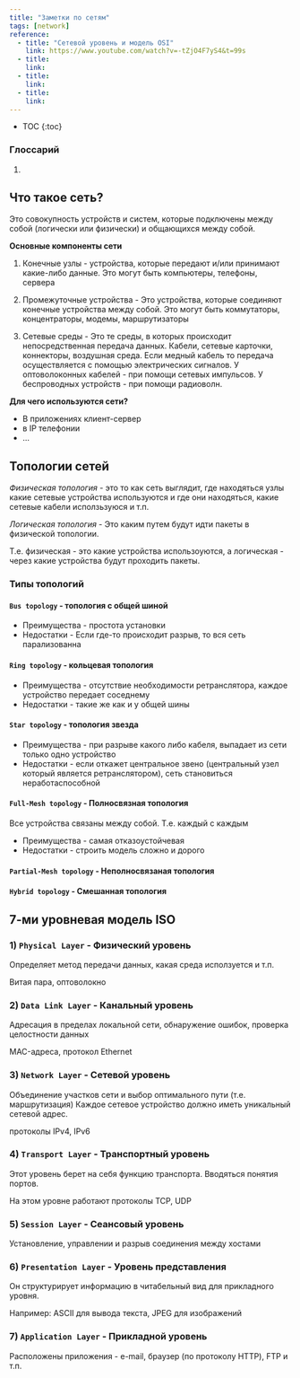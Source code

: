```yaml
---
title: "Заметки по сетям"
tags: [network]
reference:
  - title: "Сетевой уровень и модель OSI"
    link: https://www.youtube.com/watch?v=-tZjO4F7yS4&t=99s
  - title: 
    link:
  - title: 
    link:
  - title: 
    link:
---
```


* TOC 
{:toc}

### Глоссарий

<ol>
    <li><b></b></li>
</ol>

## Что такое сеть?

Это совокупность устройств и систем, которые подключены между собой (логически или физически) и общающихся между собой.

**Основные компоненты сети**

1. Конечные узлы - устройства, которые передают и/или принимают какие-либо данные. Это могут быть компьютеры, телефоны, сервера 

2. Промежуточные устройства - Это устройства, которые соединяют конечные устройства между собой. Это могут быть коммутаторы, концентраторы, модемы, маршрутизаторы

3. Сетевые среды - Это те среды, в которых происходит непосредственная передача данных. Кабели, сетевые карточки, коннекторы, воздушная среда. Если медный кабель то передача осуществляется с помощью электрических сигналов. У оптоволоконных кабелей - при помощи сетевых импульсов. У беспроводных устройств - при помощи радиоволн.

**Для чего используются сети?**

* В приложениях клиент-сервер
* в IP телефонии
* ...

## Топологии сетей

*Физическая топология* - это то как сеть выглядит, где находяться узлы какие сетевые устройства используются и где они находяться, какие сетевые кабели исползьзуюся и т.п.

*Логическая топология* - Это каким путем будут идти пакеты в физической топологии.

Т.е. физическая - это какие устройства использоуются, а логическая - через какие устройства будут проходить пакеты.

### Типы топологий

#### `Bus topology` - топология с общей шиной

* Преимущества - простота установки
* Недостатки - Если где-то происходит разрыв, то вся сеть парализованна

#### `Ring topology` - кольцевая топология

* Преимущества - отсутствие необходимости ретранслятора, каждое устройство передает соседнему 
* Недостатки - такие же как и у общей шины

#### `Star topology` - топология звезда

* Преимущества - при разрыве какого либо кабеля, выпадает из сети только одно устройство
* Недостатки - если откажет центральное звено (центральный узел который является ретранслятором), сеть становиться неработаспособной

#### `Full-Mesh topology` - Полносвязная топология
Все устройства связаны между собой. Т.е. каждый с каждым

* Преимущества - самая отказоустойчевая 
* Недостатки - строить модель сложно и дорого

#### `Partial-Mesh topology` - Неполносвязаная топология

#### `Hybrid topology` - Смешанная топология

## 7-ми уровневая модель ISO

### 1) `Physical Layer` - Физический уровень
Определяет метод передачи данных, какая среда исползуется и т.п.

Витая пара, оптоволокно 

### 2) `Data Link Layer` - Канальный уровень
Адресация в пределах локальной сети, обнаружение ошибок, проверка целостности данных

MAC-адреса, протокол Ethernet

### 3) `Network Layer` - Сетевой уровень
Объединение участков сети и выбор оптимального пути (т.е. маршрутизация)
Каждое сетевое устройство должно иметь уникальный сетевой адрес.

протоколы IPv4, IPv6

### 4) `Transport Layer` - Транспортный уровень
Этот уровень берет на себя функцию транспорта.
Вводяться понятия портов.

На этом уровне работают протоколы TCP, UDP

### 5) `Session Layer` - Сеансовый уровень
Установление, управлении и разрыв соединения между хостами

### 6) `Presentation Layer` - Уровень представления
Он структурирует информацию в читабельный вид для прикладного уровня.

Например: ASCII для вывода текста, JPEG для изображений

### 7) `Application Layer` - Прикладной уровень
Расположены приложения - e-mail, браузер (по протоколу HTTP), FTP и т.п.
